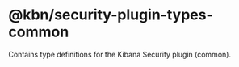 # @kbn/security-plugin-types-common

Contains type definitions for the Kibana Security plugin (common).

